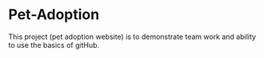 # Pet-Adoption
This project (pet adoption website) is to demonstrate team work and ability to use the basics of gitHub.